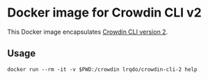 # Docker image for Crowdin CLI v2

This Docker image encapsulates [Crowdin CLI version 2](https://support.crowdin.com/cli-tool/).

## Usage
```
docker run --rm -it -v $PWD:/crowdin lrqdo/crowdin-cli-2 help
```
